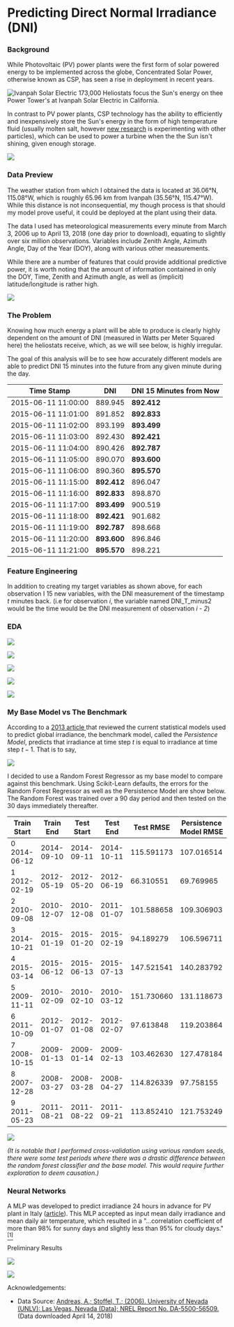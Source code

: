 # Predicting Direct Normal Irradiance (DNI)

### Background

While Photovoltaic (PV) power plants were the first form of solar powered energy to be implemented across the globe, Concentrated Solar Power, otherwise known as CSP, has seen a rise in deployment in recent years.

![Ivanpah Solar Electric](images/ivanpah_2.png)
173,000 Heliostats focus the Sun's energy on thee Power Tower's at Ivanpah Solar Electric in California.

In contrast to PV power plants, CSP technology has the ability to efficiently and inexpensively store the Sun's energy in the form of high temperature fluid (usually molten salt, however [new research](https://www.energy.gov/sites/prod/files/2016/08/f33/05-Ho_falling_particle_receiver_CSPSummit2016_0.pdf) is experimenting with other particles), which can be used to power a turbine when the the Sun isn't shining, given enough storage.

![](images/csp_diagram.jpg)

### Data Preview

The weather station from which I obtained the data is located at 36.06°N, 115.08°W, which is roughly 65.96 km from Ivanpah (35.56°N, 115.47°W). While this distance is not inconsequential, my though process is that should my model prove useful, it could be deployed at the plant using their data.

The data I used has meteorological measurements every minute from March 3, 2006 up to April 13, 2018 (one day prior to download), equating to slightly over six million observations. Variables include Zenith Angle, Azimuth Angle, Day of the Year (DOY), along with various other measurements.

While there are a number of features that could provide additional predictive power, it is worth noting that the amount of information contained in only the DOY, Time, Zenith and Azimuth angle, as well as (implicit) latitude/longitude is rather high.

![](images/sun_position.png)

### The Problem

Knowing how much energy a plant will be able to produce is clearly highly dependent on the amount of DNI (measured in Watts per Meter Squared here) the heliostats receive, which, as we will see below, is highly irregular.

The goal of this analysis will be to see how accurately different models are able to predict DNI 15 minutes into the future from any given minute during the day.

| Time Stamp  | DNI | DNI 15 Minutes from Now
| ------------- | ------------- | ------------- |
| 2015-06-11 11:00:00 | 889.945 | **892.412**
| 2015-06-11 11:01:00 | 891.852 | **892.833**
| 2015-06-11 11:02:00 | 893.199 | **893.499**
| 2015-06-11 11:03:00 | 892.430 | **892.421**
| 2015-06-11 11:04:00 | 890.426 | **892.787**
| 2015-06-11 11:05:00 | 890.070 | **893.600**
| 2015-06-11 11:06:00 | 890.360 | **895.570**
| 2015-06-11 11:15:00 | **892.412** | 896.047
| 2015-06-11 11:16:00 | **892.833** | 898.870
| 2015-06-11 11:17:00 | **893.499** | 900.519
| 2015-06-11 11:18:00 | **892.421** | 901.682
| 2015-06-11 11:19:00 | **892.787** | 898.668
| 2015-06-11 11:20:00 | **893.600** | 896.846
| 2015-06-11 11:21:00 | **895.570** | 898.221

### Feature Engineering

In addition to creating my target variables as shown above, for each observation I 15 new variables, with the DNI measurement of the timestamp *t* minutes back. (i.e for observation *i*, the variable named DNI_T_minus2 would be the time would be the DNI measurement of observation *i - 2*)


### EDA

![](images/correlation_plot.png)

![](images/avg_monthly_irradiance.png)

![](images/avg_hourly_irradiance.png)

![](images/irradiance_20170704.png)

![](images/irradiance_20170705.png)


### My Base Model vs The Benchmark

According to a [2013 article ](https://ac-els-cdn-com.www2.lib.ku.edu/S1364032113004334/1-s2.0-S1364032113004334-main.pdf?_tid=41f83cfe-de21-4d94-803f-a7470d8e51df&acdnat=1523992118_8198b37af15a4d0e24f139dfcd721a9d) that reviewed the current statistical models used to predict global irradiance, the benchmark model, called the *Persistence Model*, predicts that irradiance at time step $t$ is equal to irradiance at time step $t-1$. That is to say,

![](images/persistence_model_formula.png)

I decided to use a Random Forest Regressor as my base model to compare against this benchmark. Using Scikit-Learn defaults, the errors for the Random Forest Regressor as well as the Persistence Model are show below. The Random Forest was trained over a 90 day period and then tested on the 30 days immediately thereafter.

| Train Start  | Train End | Test Start | Test End | Test RMSE | Persistence Model RMSE |
| ------------- | ------------- | ------------- | ------------- | ------------- | ------------- |
0  2014-06-12 | 2014-09-10 | 2014-09-11 | 2014-10-11 | 115.591173 | 107.016514
1  2012-02-19 | 2012-05-19 | 2012-05-20 | 2012-06-19 | 66.310551 | 69.769965
2  2010-09-08 | 2010-12-07 | 2010-12-08 | 2011-01-07 | 101.588658 | 109.306903
3  2014-10-21 | 2015-01-19 | 2015-01-20 | 2015-02-19 | 94.189279 | 106.596711
4  2015-03-14 | 2015-06-12 | 2015-06-13 | 2015-07-13 | 147.521541 | 140.283792
5  2009-11-11 | 2010-02-09 | 2010-02-10 | 2010-03-12 | 151.730660 | 131.118673
6  2011-10-09 | 2012-01-07 | 2012-01-08 | 2012-02-07 | 97.613848 | 119.203864
7  2008-10-15 | 2009-01-13 | 2009-01-14 | 2009-02-13 | 103.462630 | 127.478184
8  2007-12-28 | 2008-03-27 | 2008-03-28 | 2008-04-27 | 114.826339 | 97.758155
9  2011-05-23 | 2011-08-21 | 2011-08-22 | 2011-09-21 | 113.852410 | 121.753249













![](images/cross_validation_plot.png)

*(It is notable that I performed cross-validation using various random seeds, there were some test periods where there was a drastic difference between the random forest classifier and the base model. This would require further exploration to deem causation.)*

### Neural Networks

A MLP was developed to predict irradiance 24 hours in advance for PV plant in Italy ([article](https://ac-els-cdn-com.www2.lib.ku.edu/S0038092X10000782/1-s2.0-S0038092X10000782-main.pdf?_tid=85616b05-995e-48d0-bfa8-9fd7fae6cf27&acdnat=1523992062_3fc582bfafa044fee8fcabd7275d202b)). This MLP accepted as input mean daily irradiance and mean daily air temperature, which resulted in a "...correlation coefficient of more than 98% for sunny days and slightly less than 95% for cloudy days."[$^{[1]}$](https://ac-els-cdn-com.www2.lib.ku.edu/S0038092X10000782/1-s2.0-S0038092X10000782-main.pdf?_tid=85616b05-995e-48d0-bfa8-9fd7fae6cf27&acdnat=1523992062_3fc582bfafa044fee8fcabd7275d202b)


Preliminary Results

![](images/neural_network_cv_error.png)

![](images/neural_network_cv_error_outlier_removed.png)

Acknowledgements:

* Data Source: [Andreas, A.; Stoffel, T.; (2006). University of Nevada (UNLV):
Las Vegas, Nevada (Data); NREL Report No. DA-5500-56509.](http://dx.doi.org/10.5439/1052548) (Data downloaded April 14, 2018)

